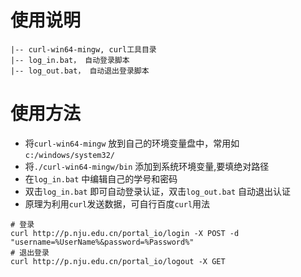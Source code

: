 # 使用说明

```
|-- curl-win64-mingw, curl工具目录
|-- log_in.bat， 自动登录脚本
|-- log_out.bat， 自动退出登录脚本
```

# 使用方法

- 将`curl-win64-mingw` 放到自己的环境变量盘中，常用如`c:/windows/system32/` 
- 将`./curl-win64-mingw/bin` 添加到系统环境变量,要填绝对路径
- 在`log_in.bat` 中编辑自己的学号和密码
- 双击`log_in.bat` 即可自动登录认证，双击`log_out.bat` 自动退出认证
- 原理为利用`curl`发送数据，可自行百度`curl`用法

```
# 登录
curl http://p.nju.edu.cn/portal_io/login -X POST -d "username=%UserName%&password=%Password%"
# 退出登录
curl http://p.nju.edu.cn/portal_io/logout -X GET

```

